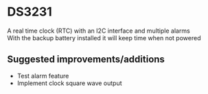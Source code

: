 # DS3231  

A real time clock (RTC) with an I2C interface and multiple alarms  
With the backup battery installed it will keep time when not powered  

## Suggested improvements/additions 
* Test alarm feature
* Implement clock square wave output
